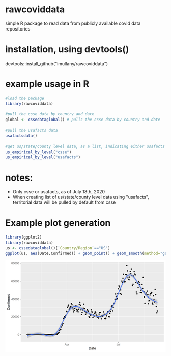 # rawcoviddata
simple R package to read data from publicly available covid data repositories

# installation, using devtools()
devtools::install_github("lmullany/rawcoviddata")

# example usage in R
```r
#load the package
library(rawcoviddata)

#pull the csse data by country and date
global <- cssedataglobal() # pulls the csse data by country and date

#pull the usafacts data
usafactsdata()

#get us/state/county level data, as a list, indicating either usafacts or csse as the source data
us_empirical_by_level("csse")
us_empirical_by_level("usafacts")
```
# notes:
* Only csse or usafacts, as of July 18th, 2020
* When creating list of us/state/county level data using "usafacts", territorial data will be pulled by default from csse

# Example plot generation
```r
library(ggplot2)
library(rawcoviddata)
us <- cssedataglobal()[`Country/Region`=="US"]
ggplot(us, aes(Date,Confirmed)) + geom_point() + geom_smooth(method="gam")
```
![us_cases](example_plot.png)
